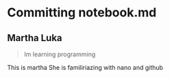 # Committing notebook.md
## Martha Luka
> Im learning programming

This is martha
She is familiriazing with nano
and github
